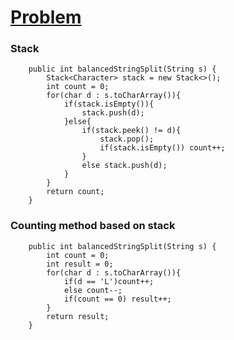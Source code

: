 # [Problem](https://leetcode.com/problems/split-a-string-in-balanced-strings/)

### Stack
```
    public int balancedStringSplit(String s) {
        Stack<Character> stack = new Stack<>();
        int count = 0;
        for(char d : s.toCharArray()){
            if(stack.isEmpty()){
                stack.push(d);
            }else{
                if(stack.peek() != d){
                    stack.pop();
                    if(stack.isEmpty()) count++;
                }
                else stack.push(d);
            }
        }
        return count;
    }
```
### Counting method based on stack
```
    public int balancedStringSplit(String s) {
        int count = 0;
        int result = 0;
        for(char d : s.toCharArray()){
            if(d == 'L')count++;
            else count--;
            if(count == 0) result++;
        }
        return result;
    }
```
